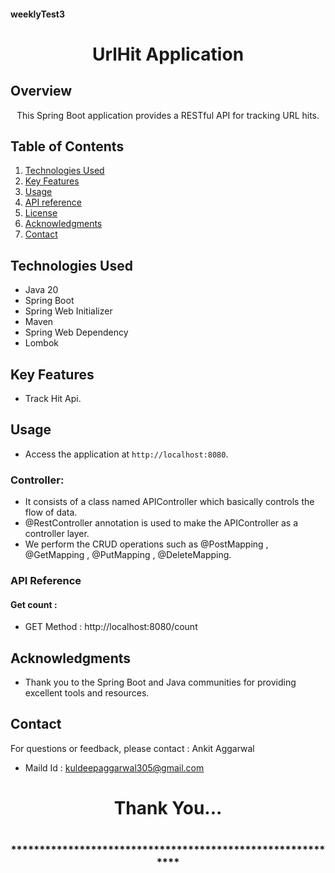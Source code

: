 #### weeklyTest3
# <h1 align = "center"> UrlHit Application </h1>


<!-- Project Description -->
## Overview
<p align="center">This Spring Boot application provides a RESTful API for tracking URL hits.
</p>

<!-- Table of Contents -->
## Table of Contents
1. [Technologies Used](#technologies-used)
2. [Key Features](#key-features)
3. [Usage](#usage)
4. [API reference](#api-reference)
5. [License](#license)
6. [Acknowledgments](#acknowledgments)
7. [Contact](#contact)

<!-- Technologies Used -->
## Technologies Used
- Java 20
- Spring Boot
- Spring Web Initializer
- Maven
- Spring Web Dependency
- Lombok


<!-- Key Features -->
## Key Features
- Track Hit Api.

<!-- Usage -->
## Usage
- Access the application at `http://localhost:8080`.

### Controller:
- It consists of a class named APIController which basically controls the flow of data.
- @RestController annotation is used to make the APIController as a controller layer.
- We perform the CRUD operations such as @PostMapping , @GetMapping , @PutMapping , @DeleteMapping.

### API Reference

#### Get count :
 - GET Method : http://localhost:8080/count


 <!-- Acknowledgments -->
## Acknowledgments
- Thank you to the Spring Boot and Java communities for providing excellent tools and resources.

<!-- Contact -->
## Contact
For questions or feedback, please contact : Ankit Aggarwal  
- Maild Id : kuldeepaggarwal305@gmail.com

<h1 align="center">Thank You...<h1>
<h3 align = "center"> ***********************************************************<h3>


    

